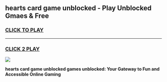 
## hearts card game unblocked - Play Unblocked Gmaes & Free
<h3>
<a href="https://premium.freeplayer.one?title=hearts_card_game_unblocked&ref=20F">CLICK TO PLAY</a></h3>
<hr>

<h3>
<a href="https://premium.freeplayer.one?title=hearts_card_game_unblocked&ref=20F">CLICK 2 PLAY</a>
  
</h3>

<a href="https://premium.freeplayer.one?title=hearts_card_game_unblocked&ref=20F/"><img src="https://clearcache.store/games.png"></a>


**hearts card game unblocked games unblocked: Your Gateway to Fun and Accessible Online Gaming**
